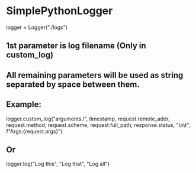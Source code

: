 # SimplePythonLogger

logger = Logger("./logs")
## 1st parameter is log filename (Only in custom_log)
## All remaining parameters will be used as string separated by space between them.
## Example:
logger.custom_log("arguments.l", timestamp, request.remote_addr, request.method, request.scheme, request.full_path, response.status, "\n\t", f"Args:{request.args}")
## Or
logger.log("Log this", "Log that", "Log all")
